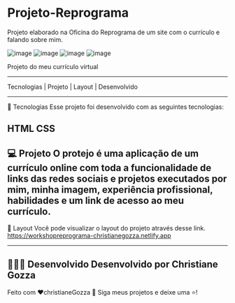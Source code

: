 # Projeto-Reprograma
Projeto elaborado na Oficina do Reprograma de um site com o currículo e falando sobre mim. 

![image](https://user-images.githubusercontent.com/72118415/127757117-8dfaa2a1-62f9-42e2-9b32-c761d6447e07.png)
![image](https://user-images.githubusercontent.com/72118415/127757124-d7d14855-c518-48ef-8e85-e97b98da67df.png)
![image](https://user-images.githubusercontent.com/72118415/127757135-e0519b99-7c07-40ea-9c21-569096c98a49.png)
![image](https://user-images.githubusercontent.com/72118415/127757142-b357140b-b0c0-4cdb-907a-ffa3b2c4c707.png)



Projeto do meu currículo virtual 
*****************************************************************************

Tecnologias   |    Projeto   |    Layout   |    Desenvolvido 


------------------------------------------------------------------------------------------------------------------
🚀 Tecnologias
Esse projeto foi desenvolvido com as seguintes tecnologias:

HTML
CSS
------------------------------------------------------------------------------------------------------------------
💻 Projeto
O protejo é uma aplicação de um currículo online com toda a funcionalidade de links das redes sociais e projetos executados por mim, minha imagem, experiência profissional, habilidades e um link de acesso ao meu currículo.
----------------------------------------------------------------------------------------------------------------
🔖 Layout
Você pode visualizar o layout do projeto através desse link. https://workshopreprograma-christianegozza.netlify.app

----------------------------------------------------------------------------------------------------------------------------
👩🏻‍💻 Desenvolvido 
Desenvolvido por Christiane Gozza
----------------------------------------------------------------------------------------------------------------------------


Feito com ♥christianeGozza 👋 Siga meus projetos e deixe uma  ⭐!

